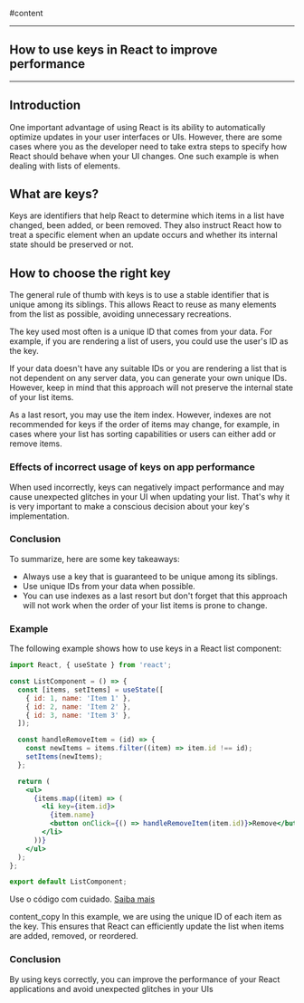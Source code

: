 #content 
____
## How to use keys in React to improve performance
___
## **Introduction**

One important advantage of using React is its ability to automatically optimize updates in your user interfaces or UIs. However, there are some cases where you as the developer need to take extra steps to specify how React should behave when your UI changes. One such example is when dealing with lists of elements.

## **What are keys?**

Keys are identifiers that help React to determine which items in a list have changed, been added, or been removed. They also instruct React how to treat a specific element when an update occurs and whether its internal state should be preserved or not.

## **How to choose the right key**

The general rule of thumb with keys is to use a stable identifier that is unique among its siblings. This allows React to reuse as many elements from the list as possible, avoiding unnecessary recreations.

The key used most often is a unique ID that comes from your data. For example, if you are rendering a list of users, you could use the user's ID as the key.

If your data doesn't have any suitable IDs or you are rendering a list that is not dependent on any server data, you can generate your own unique IDs. However, keep in mind that this approach will not preserve the internal state of your list items.

As a last resort, you may use the item index. However, indexes are not recommended for keys if the order of items may change, for example, in cases where your list has sorting capabilities or users can either add or remove items.

### **Effects of incorrect usage of keys on app performance**

When used incorrectly, keys can negatively impact performance and may cause unexpected glitches in your UI when updating your list. That's why it is very important to make a conscious decision about your key's implementation.

### **Conclusion**

To summarize, here are some key takeaways:

- Always use a key that is guaranteed to be unique among its siblings.
- Use unique IDs from your data when possible.
- You can use indexes as a last resort but don't forget that this approach will not work when the order of your list items is prone to change.

### **Example**

The following example shows how to use keys in a React list component:

```jsx
import React, { useState } from 'react';

const ListComponent = () => {
  const [items, setItems] = useState([
    { id: 1, name: 'Item 1' },
    { id: 2, name: 'Item 2' },
    { id: 3, name: 'Item 3' },
  ]);

  const handleRemoveItem = (id) => {
    const newItems = items.filter((item) => item.id !== id);
    setItems(newItems);
  };

  return (
    <ul>
      {items.map((item) => (
        <li key={item.id}>
          {item.name}
          <button onClick={() => handleRemoveItem(item.id)}>Remove</button>
        </li>
      ))}
    </ul>
  );
};

export default ListComponent;
```

Use o código com cuidado. [Saiba mais](https://bard.google.com/faq#coding)

content_copy
In this example, we are using the unique ID of each item as the key. This ensures that React can efficiently update the list when items are added, removed, or reordered.

### **Conclusion**

By using keys correctly, you can improve the performance of your React applications and avoid unexpected glitches in your UIs